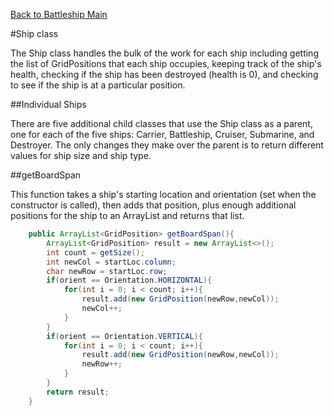 [Back to Battleship Main](README.md#ship)

#Ship class

The Ship class handles the bulk of the work for each ship including getting the list of GridPositions
that each ship occupies, keeping track of the ship's health, checking if the ship has been destroyed
(health is 0), and checking to see if the ship is at a particular position.

##Individual Ships

There are five additional child classes that use the Ship class as a parent, one for each of the five
ships: Carrier, Battleship, Cruiser, Submarine, and Destroyer. The only changes they make over the
parent is to return different values for ship size and ship type.

##getBoardSpan

This function takes a ship's starting location and orientation (set when the constructor is called),
then adds that position, plus enough additional positions for the ship to an ArrayList and returns
that list.

```java
	public ArrayList<GridPosition> getBoardSpan(){
		ArrayList<GridPosition> result = new ArrayList<>();
		int count = getSize();
		int newCol = startLoc.column;
		char newRow = startLoc.row;
		if(orient == Orientation.HORIZONTAL){
			for(int i = 0; i < count; i++){
				result.add(new GridPosition(newRow,newCol));
				newCol++;
			}
		}
		if(orient == Orientation.VERTICAL){
			for(int i = 0; i < count; i++){
				result.add(new GridPosition(newRow,newCol));
				newRow++;
			}
		}
		return result;
	}
```
